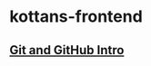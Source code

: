 # kottans-frontend
## [Git and GitHub Intro](https://github.com/kottans/frontend/blob/master/tasks/git-intro.md)
